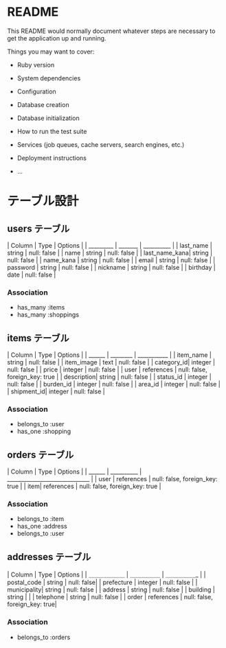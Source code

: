 # README

This README would normally document whatever steps are necessary to get the
application up and running.

Things you may want to cover:

* Ruby version

* System dependencies

* Configuration

* Database creation

* Database initialization

* How to run the test suite

* Services (job queues, cache servers, search engines, etc.)

* Deployment instructions

* ...
# テーブル設計

## users テーブル

| Column       | Type   | Options     |
| _________    | _______ | __________ |
| last_name     | string | null: false |
| name         | string | null: false |
| last_name_kana| string | null: false |
| name_kana    | string | null: false |
| email        | string | null: false |
| password     | string | null: false |
| nickname     | string | null: false |
| birthday     | date | null: false |


### Association

- has_many :items
- has_many :shoppings 

## items テーブル

| Column     | Type    | Options     |
| ______     | ________ | ___________ |
| item_name  | string  | null: false |
| item_image | text  | null: false |
| category_id| integer | null: false |
| price      | integer  | null: false |
| user       | references  | null: false, foreign_key: true |
| description| string | null: false |
| status_id  | integer | null: false |
| burden_id  | integer | null: false |
| area_id    | integer | null: false |
| shipment_id| integer | null: false |

### Association

- belongs_to :user
- has_one :shopping

## orders テーブル

| Column  | Type       | Options                        |
| ______  | __________ | ______________________________ |
| user | references | null: false, foreign_key: true |
| item| references | null: false, foreign_key: true |

### Association

- belongs_to :item
- has_one :address
- belongs_to :user

## addresses テーブル

| Column      | Type       | Options       |
| ＿＿＿＿＿＿  | ＿＿＿＿＿   |  ＿＿＿＿＿_   |
| postal_code | string     | null: false|
| prefecture  | integer     | null: false |
| municipality| string      | null: false   |
| address     | string      | null: false  |
| building    | string      |  |
| telephone   | string      | null: false |
| order    | references   | null: false, foreign_key: true|


### Association
- belongs_to :orders